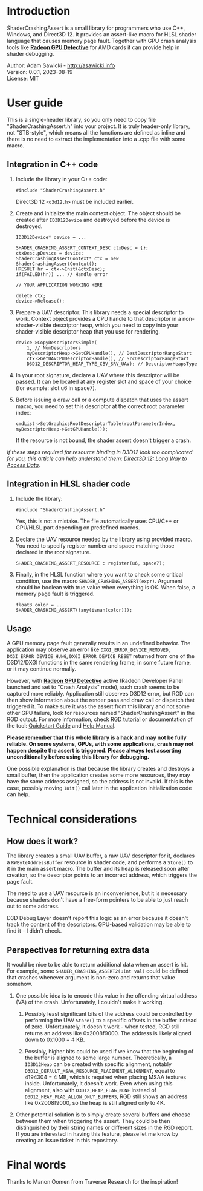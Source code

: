 # Introduction

ShaderCrashingAssert is a small library for programmers who use C++, Windows, and Direct3D 12. It provides an assert-like macro for HLSL shader language that causes memory page fault. Together with GPU crash analysis tools like **[Radeon GPU Detective](https://gpuopen.com/radeon-gpu-detective/)** for AMD cards it can provide help in shader debugging.

Author: Adam Sawicki - http://asawicki.info<br>
Version: 0.0.1, 2023-08-19<br>
License: MIT

# User guide

This is a single-header library, so you only need to copy file "ShaderCrashingAssert.h" into your project. It is truly header-only library, not "STB-style", which means all the functions are defined as inline and there is no need to extract the implementation into a .cpp file with some macro.

## Integration in C++ code

1. Include the library in your C++ code:
   
   ```
   #include "ShaderCrashingAssert.h"
   ```
   
   Direct3D 12 `<d3d12.h>` must be included earlier.

2. Create and initialize the main context object. The object should be created after `ID3D12Device` and destroyed before the device is destroyed.

   ```
   ID3D12Device* device = ...

   SHADER_CRASHING_ASSERT_CONTEXT_DESC ctxDesc = {};
   ctxDesc.pDevice = device;
   ShaderCrashingAssertContext* ctx = new ShaderCrashingAssertContext();
   HRESULT hr = ctx->Init(&ctxDesc);
   if(FAILED(hr)) ... // Handle error

   // YOUR APPLICATION WORKING HERE

   delete ctx;
   device->Release();
   ```

3. Prepare a UAV descriptor. This library needs a special descriptor to work. Context object provides a CPU handle to that descriptor in a non-shader-visible descriptor heap, which you need to copy into your shader-visible descriptor heap that you use for rendering.

   ```
   device->CopyDescriptorsSimple(
       1, // NumDescriptors
       myDescriptorHeap->GetCPUHandle(), // DestDescriptorRangeStart
       ctx->GetUAVCPUDescriptorHandle(), // SrcDescriptorRangeStart
       D3D12_DESCRIPTOR_HEAP_TYPE_CBV_SRV_UAV); // DescriptorHeapsType
   ```

4. In your root signature, declare a UAV where this descriptor will be passed. It can be located at any register slot and space of your choice (for example: slot u6 in space7).

5. Before issuing a draw call or a compute dispatch that uses the assert macro, you need to set this descriptor at the correct root parameter index:

   ```
   cmdList->SetGraphicsRootDescriptorTable(rootParameterIndex, myDescriptorHeap->GetGPUHandle());
   ```

   If the resource is not bound, the shader assert doesn't trigger a crash.

*If these steps required for resource binding in D3D12 look too complicated for you, this article can help understand them: [Direct3D 12: Long Way to Access Data](https://asawicki.info/news_1754_direct3d_12_long_way_to_access_data).*

## Integration in HLSL shader code

1. Include the library:
   
   ```
   #include "ShaderCrashingAssert.h"
   ```

   Yes, this is not a mistake. The file automatically uses CPU/C++ or GPU/HLSL part depending on predefined macros.

2. Declare the UAV resource needed by the library using provided macro. You need to specify register number and space matching those declared in the root signature.

   ```
   SHADER_CRASHING_ASSERT_RESOURCE : register(u6, space7);
   ```

3. Finally, in the HLSL function where you want to check some critical condition, use the macro `SHADER_CRASHING_ASSERT(expr)`. Argument should be boolean with true value when everything is OK. When false, a memory page fault is triggered.

   ```
   float3 color = ...
   SHADER_CRASHING_ASSERT(!any(isnan(color)));
   ```

## Usage

A GPU memory page fault generally results in an undefined behavior. The application may observe an error like `DXGI_ERROR_DEVICE_REMOVED`, `DXGI_ERROR_DEVICE_HUNG`, `DXGI_ERROR_DEVICE_RESET` returned from one of the D3D12/DXGI functions in the same rendering frame, in some future frame, or it may continue normally.

However, with **[Radeon GPU Detective](https://gpuopen.com/radeon-gpu-detective/)** active (Radeon Developer Panel launched and set to "Crash Analysis" mode), such crash seems to be captured more reliably. Application still observes D3D12 error, but RGD can then show information about the render pass and draw call or dispatch that triggered it. To make sure it was the assert from this library and not some other GPU failure, look for resources named "ShaderCrashingAssert" in the RGD output. For more information, check [RGD tutorial](https://gpuopen.com/learn/rgd_1_0_tutorial/) or documentation of the tool: [Quickstart Guide](https://radeon-gpu-detective.readthedocs.io/en/latest/quickstart.html) and [Help Manual](https://radeon-gpu-detective.readthedocs.io/en/latest/help_manual.html).

**Please remember that this whole library is a hack and may not be fully reliable. On some systems, GPUs, with some applications, crash may not happen despite the assert is triggered. Please always test asserting unconditionally before using this library for debugging.**

One possible explanation is that because the library creates and destroys a small buffer, then the application creates some more resources, they may have the same address assigned, so the address is not invalid. If this is the case, possibly moving `Init()` call later in the application initialization code can help.

# Technical considerations

## How does it work?

The library creates a small UAV buffer, a raw UAV descriptor for it, declares a `RWByteAddressBuffer` resource in shader code, and performs a `Store()` to it in the main assert macro. The buffer and its heap is released soon after creation, so the descriptor points to an incorrect address, which triggers the page fault.

The need to use a UAV resource is an inconvenience, but it is necessary because shaders don't have a free-form pointers to be able to just reach out to some address.

D3D Debug Layer doesn't report this logic as an error because it doesn't track the content of the descriptors. GPU-based validation may be able to find it - I didn't check.

## Perspectives for returning extra data

It would be nice to be able to return additional data when an assert is hit. For example, some `SHADER_CRASHING_ASSERT2(uint val)` could be defined that crashes whenever argument is non-zero and returns that value somehow.

1. One possible idea is to encode this value in the offending virtual address (VA) of the crash. Unfortunately, I couldn't make it working.

   1. Possibly least significant bits of the address could be controlled by performing the UAV `Store()` to a specific offsets in the buffer instead of zero. Unfortunately, it doesn't work - when tested, RGD still returns an address like 0x2008f9000. The address is likely aligned down to 0x1000 = 4 KB.

   2. Possibly, higher bits could be used if we know that the beginning of the buffer is aligned to some large number. Theoretically, a `ID3D12Heap` can be created with specific alignment, notably `D3D12_DEFAULT_MSAA_RESOURCE_PLACEMENT_ALIGNMENT`, equal to 4194304 = 4 MB, which is required when placing MSAA textures inside. Unfortunately, it doesn't work. Even when using this alignment, also with `D3D12_HEAP_FLAG_NONE` instead of `D3D12_HEAP_FLAG_ALLOW_ONLY_BUFFERS`, RGD still shows an address like 0x2008f9000, so the heap is still aligned only to 4K.

2. Other potential solution is to simply create several buffers and choose between them when triggering the assert. They could be then distinguished by their string names or different sizes in the RGD report. If you are interested in having this feature, please let me know by creating an Issue ticket in this repository.

# Final words

Thanks to Manon Oomen from Traverse Research for the inspiration!
